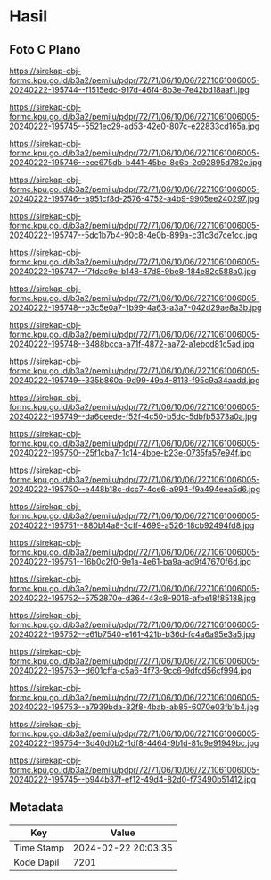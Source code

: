 # Hasil

## Foto C Plano

https://sirekap-obj-formc.kpu.go.id/b3a2/pemilu/pdpr/72/71/06/10/06/7271061006005-20240222-195744--f1515edc-917d-46f4-8b3e-7e42bd18aaf1.jpg

https://sirekap-obj-formc.kpu.go.id/b3a2/pemilu/pdpr/72/71/06/10/06/7271061006005-20240222-195745--5521ec29-ad53-42e0-807c-e22833cd165a.jpg

https://sirekap-obj-formc.kpu.go.id/b3a2/pemilu/pdpr/72/71/06/10/06/7271061006005-20240222-195746--eee675db-b441-45be-8c6b-2c92895d782e.jpg

https://sirekap-obj-formc.kpu.go.id/b3a2/pemilu/pdpr/72/71/06/10/06/7271061006005-20240222-195746--a951cf8d-2576-4752-a4b9-9905ee240297.jpg

https://sirekap-obj-formc.kpu.go.id/b3a2/pemilu/pdpr/72/71/06/10/06/7271061006005-20240222-195747--5dc1b7b4-90c8-4e0b-899a-c31c3d7ce1cc.jpg

https://sirekap-obj-formc.kpu.go.id/b3a2/pemilu/pdpr/72/71/06/10/06/7271061006005-20240222-195747--f7fdac9e-b148-47d8-9be8-184e82c588a0.jpg

https://sirekap-obj-formc.kpu.go.id/b3a2/pemilu/pdpr/72/71/06/10/06/7271061006005-20240222-195748--b3c5e0a7-1b99-4a63-a3a7-042d29ae8a3b.jpg

https://sirekap-obj-formc.kpu.go.id/b3a2/pemilu/pdpr/72/71/06/10/06/7271061006005-20240222-195748--3488bcca-a71f-4872-aa72-a1ebcd81c5ad.jpg

https://sirekap-obj-formc.kpu.go.id/b3a2/pemilu/pdpr/72/71/06/10/06/7271061006005-20240222-195749--335b860a-9d99-49a4-8118-f95c9a34aadd.jpg

https://sirekap-obj-formc.kpu.go.id/b3a2/pemilu/pdpr/72/71/06/10/06/7271061006005-20240222-195749--da6ceede-f52f-4c50-b5dc-5dbfb5373a0a.jpg

https://sirekap-obj-formc.kpu.go.id/b3a2/pemilu/pdpr/72/71/06/10/06/7271061006005-20240222-195750--25f1cba7-1c14-4bbe-b23e-0735fa57e94f.jpg

https://sirekap-obj-formc.kpu.go.id/b3a2/pemilu/pdpr/72/71/06/10/06/7271061006005-20240222-195750--e448b18c-dcc7-4ce6-a994-f9a494eea5d6.jpg

https://sirekap-obj-formc.kpu.go.id/b3a2/pemilu/pdpr/72/71/06/10/06/7271061006005-20240222-195751--880b14a8-3cff-4699-a526-18cb92494fd8.jpg

https://sirekap-obj-formc.kpu.go.id/b3a2/pemilu/pdpr/72/71/06/10/06/7271061006005-20240222-195751--16b0c2f0-9e1a-4e61-ba9a-ad9f47670f6d.jpg

https://sirekap-obj-formc.kpu.go.id/b3a2/pemilu/pdpr/72/71/06/10/06/7271061006005-20240222-195752--5752870e-d364-43c8-9016-afbe18f85188.jpg

https://sirekap-obj-formc.kpu.go.id/b3a2/pemilu/pdpr/72/71/06/10/06/7271061006005-20240222-195752--e61b7540-e161-421b-b36d-fc4a6a95e3a5.jpg

https://sirekap-obj-formc.kpu.go.id/b3a2/pemilu/pdpr/72/71/06/10/06/7271061006005-20240222-195753--d601cffa-c5a6-4f73-9cc6-9dfcd56cf994.jpg

https://sirekap-obj-formc.kpu.go.id/b3a2/pemilu/pdpr/72/71/06/10/06/7271061006005-20240222-195753--a7939bda-82f8-4bab-ab85-6070e03fb1b4.jpg

https://sirekap-obj-formc.kpu.go.id/b3a2/pemilu/pdpr/72/71/06/10/06/7271061006005-20240222-195754--3d40d0b2-1df8-4464-9b1d-81c9e91949bc.jpg

https://sirekap-obj-formc.kpu.go.id/b3a2/pemilu/pdpr/72/71/06/10/06/7271061006005-20240222-195745--b944b37f-ef12-49d4-82d0-f73490b51412.jpg


## Metadata

| Key        | Value               |
| ---------- | ------------------- |
| Time Stamp | 2024-02-22 20:03:35 |
| Kode Dapil | 7201                |



